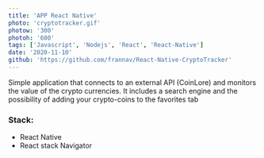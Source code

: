 ```yaml
---
title: 'APP React Native'
photo: 'cryptotracker.gif'
photow: '300'
photoh: '600'
tags: ['Javascript', 'Nodejs', 'React', 'React-Native']
date: '2020-11-10'
github: 'https://github.com/frannav/React-Native-CryptoTracker'
---
```

Simple application that connects to an external API (CoinLore) and monitors the value of the crypto currencies. It includes a search engine and the possibility of adding your crypto-coins to the favorites tab

### Stack: 

- React Native
- React stack Navigator